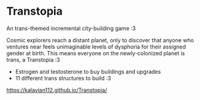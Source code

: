 # Transtopia
An trans-themed incremental city-building game :3

Cosmic explorers reach a distant planet, only to discover that anyone who ventures near feels unimaginable levels of dysphoria for their assigned gender at birth. This means everyone on the newly-colonized planet is trans, a Transtopia :3
- Estrogen and testosterone to buy buildings and upgrades
- 11 different trans structures to build :3

https://kalavian112.github.io/Transtopia/
